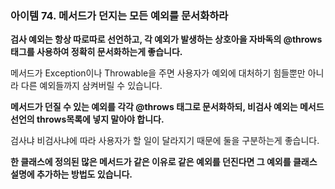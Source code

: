 ### 아이템 74. 메서드가 던지는 모든 예외를 문서화하라



**검사 예외는 항상 따로따로 선언하고, 각 예외가 발생하는 상호아을 자바독의 @throws 태그를 사용하여 정확히 문서화하는게 좋습니다.**

메서드가 Exception이나 Throwable을 주면 사용자가 예외에 대처하기 힘들뿐만 아니라 다른 예외들까지 삼켜버릴 수 있습니다.  


**메서드가 던질 수 있는 예외를 각각 @throws 태그로 문서화하되, 비검사 예외는 메서드 선언의 throws목록에 넣지 말아야 합니다.**

검사냐 비검사냐에 따라 사용자가 할 일이 달라지기 때문에 둘을 구분하는게 좋습니다.  

**한 클래스에 정의된 많은 메서드가 같은 이유로 같은 예외를 던진다면 그 예외를 클래스 설명에 추가하는 방법도 있습니다.**
